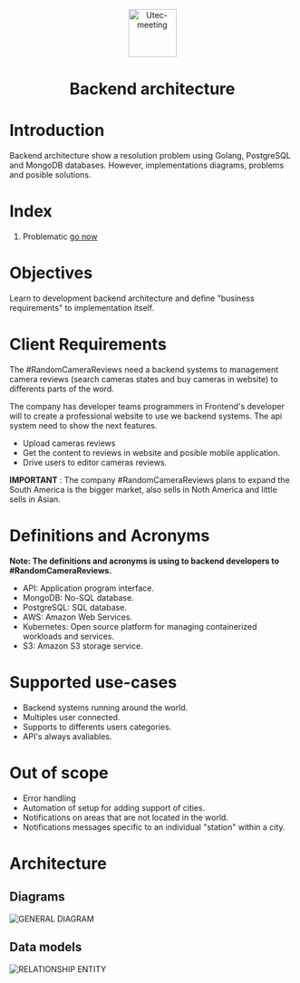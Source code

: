 <p align="center">
  <a href="https://platzi.com/cursos/next-2020/" target="_blank">
    <img alt="Utec-meeting" src="https://res.cloudinary.com/dohkdu219/image/upload/v1651360417/backend-architecture/backend_ctnjwr.png" width="85" />
  </a>
</p>
<h1 align="center">
  Backend architecture
</h1>


# Introduction

Backend architecture show a resolution problem using Golang, PostgreSQL and MongoDB databases. However, implementations diagrams, problems and posible solutions.

# Index

1. Problematic [go now](documentation/problematic.md)

# Objectives

Learn to development backend architecture and define "business requirements" to implementation itself.

# Client Requirements
The #RandomCameraReviews need a backend systems to management camera reviews (search cameras states and buy cameras in website) to differents parts of the word. 

The company has developer teams programmers in Frontend's developer will to create a professional website to use we backend systems. The api system need to show the next features.

* Upload cameras reviews
* Get the content to reviews in website and posible mobile application.
* Drive users to editor cameras reviews.

**IMPORTANT** : The company #RandomCameraReviews plans to expand the South America is the bigger market, also sells in Noth America and little sells in Asian.

# Definitions and Acronyms

**Note: The definitions and acronyms is using to backend developers to #RandomCameraReviews.**

* API: Application program interface.
* MongoDB: No-SQL database.
* PostgreSQL: SQL database.
* AWS: Amazon Web Services.
* Kubernetes: Open source platform for managing containerized workloads and services.
* S3: Amazon S3 storage service.

# Supported use-cases

* Backend systems running around the world.
* Multiples user connected.
* Supports to differents users categories.
* API's always avaliables.

# Out of scope

* Error handling
* Automation of setup for adding support of cities.
* Notifications on areas that are not located in the world.
* Notifications messages specific to an individual "station" within a city.

# Architecture

## Diagrams

![GENERAL DIAGRAM](https://res.cloudinary.com/dohkdu219/image/upload/v1651366661/backend-architecture/general_qsl51a.jpg "GENERAL DIAGRAM")

## Data models

![RELATIONSHIP ENTITY](https://res.cloudinary.com/dohkdu219/image/upload/v1651368794/backend-architecture/database_lpnx20.jpg "RELATIONSHIP ENTITY")

